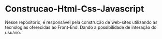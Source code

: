 # Construcao-Html-Css-Javascript
 Nesse repósitório, é responsável pela construção de web-sites utilizando as tecnologias oferecidas ao Front-End. Dando a possibilidade de interação do usuário.
